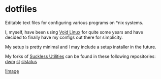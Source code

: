 # dotfiles
Editable text files for configuring various programs on *nix systems.

I, myself, have been using [Void Linux](https://voidlinux.org/) for quite some years and have decided to finally have my configs out there for simplicity.

My setup is pretty minimal and I may include a setup installer in the future.

My forks of [Suckless Utilities](https://suckless.org/) can be found in these following repositories:
[dwm](https://github.com/xAlpharax/dwm) [st](https://github.com/xAlpharax/st) [slstatus](https://github.com/xAlpharax/slstatus)

[!Image](https://media.discordapp.net/attachments/663775769293750302/1163558759528943626/image.png?ex=6540038a&is=652d8e8a&hm=5495d6b7fa74c36b9d237cba6019a8d9a9ece3a807b61438f3bf1b6af3b945b6&=&width=1225&height=689)
